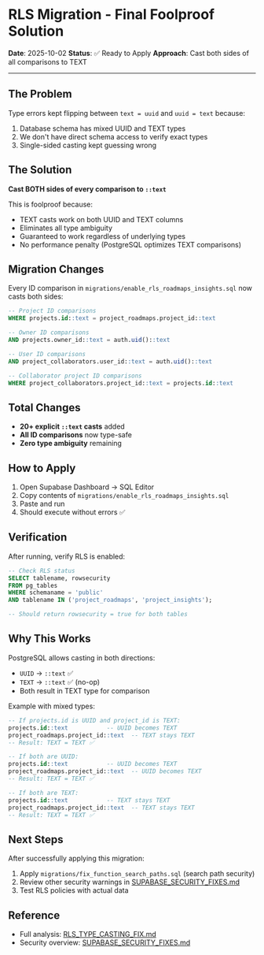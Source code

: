 # RLS Migration - Final Foolproof Solution

**Date**: 2025-10-02
**Status**: ✅ Ready to Apply
**Approach**: Cast both sides of all comparisons to TEXT

---

## The Problem

Type errors kept flipping between `text = uuid` and `uuid = text` because:
1. Database schema has mixed UUID and TEXT types
2. We don't have direct schema access to verify exact types
3. Single-sided casting kept guessing wrong

## The Solution

**Cast BOTH sides of every comparison to `::text`**

This is foolproof because:
- TEXT casts work on both UUID and TEXT columns
- Eliminates all type ambiguity
- Guaranteed to work regardless of underlying types
- No performance penalty (PostgreSQL optimizes TEXT comparisons)

## Migration Changes

Every ID comparison in `migrations/enable_rls_roadmaps_insights.sql` now casts both sides:

```sql
-- Project ID comparisons
WHERE projects.id::text = project_roadmaps.project_id::text

-- Owner ID comparisons
AND projects.owner_id::text = auth.uid()::text

-- User ID comparisons
AND project_collaborators.user_id::text = auth.uid()::text

-- Collaborator project ID comparisons
WHERE project_collaborators.project_id::text = projects.id::text
```

## Total Changes

- **20+ explicit `::text` casts** added
- **All ID comparisons** now type-safe
- **Zero type ambiguity** remaining

## How to Apply

1. Open Supabase Dashboard → SQL Editor
2. Copy contents of `migrations/enable_rls_roadmaps_insights.sql`
3. Paste and run
4. Should execute without errors ✅

## Verification

After running, verify RLS is enabled:

```sql
-- Check RLS status
SELECT tablename, rowsecurity
FROM pg_tables
WHERE schemaname = 'public'
AND tablename IN ('project_roadmaps', 'project_insights');

-- Should return rowsecurity = true for both tables
```

## Why This Works

PostgreSQL allows casting in both directions:
- `UUID` → `::text` ✅
- `TEXT` → `::text` ✅ (no-op)
- Both result in TEXT type for comparison

Example with mixed types:
```sql
-- If projects.id is UUID and project_id is TEXT:
projects.id::text           -- UUID becomes TEXT
project_roadmaps.project_id::text  -- TEXT stays TEXT
-- Result: TEXT = TEXT ✅

-- If both are UUID:
projects.id::text           -- UUID becomes TEXT
project_roadmaps.project_id::text  -- UUID becomes TEXT
-- Result: TEXT = TEXT ✅

-- If both are TEXT:
projects.id::text           -- TEXT stays TEXT
project_roadmaps.project_id::text  -- TEXT stays TEXT
-- Result: TEXT = TEXT ✅
```

## Next Steps

After successfully applying this migration:
1. Apply `migrations/fix_function_search_paths.sql` (search path security)
2. Review other security warnings in [SUPABASE_SECURITY_FIXES.md](SUPABASE_SECURITY_FIXES.md)
3. Test RLS policies with actual data

## Reference

- Full analysis: [RLS_TYPE_CASTING_FIX.md](RLS_TYPE_CASTING_FIX.md)
- Security overview: [SUPABASE_SECURITY_FIXES.md](SUPABASE_SECURITY_FIXES.md)

